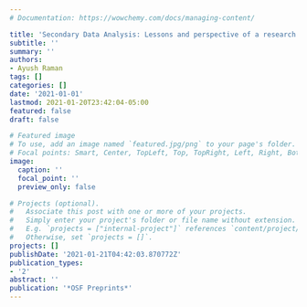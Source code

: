 ```yaml
---
# Documentation: https://wowchemy.com/docs/managing-content/

title: 'Secondary Data Analysis: Lessons and perspective of a research parasite'
subtitle: ''
summary: ''
authors:
- Ayush Raman
tags: []
categories: []
date: '2021-01-01'
lastmod: 2021-01-20T23:42:04-05:00
featured: false
draft: false

# Featured image
# To use, add an image named `featured.jpg/png` to your page's folder.
# Focal points: Smart, Center, TopLeft, Top, TopRight, Left, Right, BottomLeft, Bottom, BottomRight.
image:
  caption: ''
  focal_point: ''
  preview_only: false

# Projects (optional).
#   Associate this post with one or more of your projects.
#   Simply enter your project's folder or file name without extension.
#   E.g. `projects = ["internal-project"]` references `content/project/deep-learning/index.md`.
#   Otherwise, set `projects = []`.
projects: []
publishDate: '2021-01-21T04:42:03.870772Z'
publication_types:
- '2'
abstract: ''
publication: '*OSF Preprints*'
---
```

